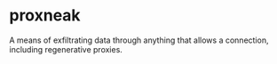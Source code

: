proxneak
========

A means of exfiltrating data through anything that allows a connection, including regenerative proxies.
